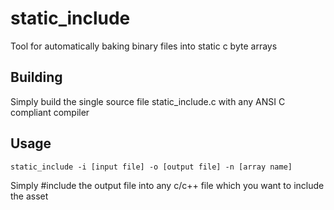 # static_include
Tool for automatically baking binary files into static c byte arrays

## Building
Simply build the single source file static_include.c with any ANSI C compliant compiler

## Usage
```
static_include -i [input file] -o [output file] -n [array name]
```
Simply \#include the output file into any c/c++ file which you want to include the asset

